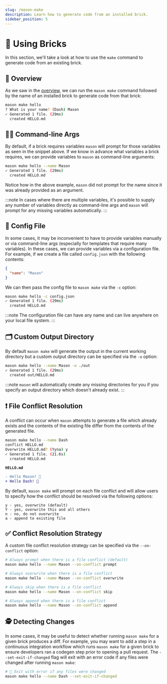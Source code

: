 ```yaml
---
slug: /mason-make
description: Learn how to generate code from an installed brick.
sidebar_position: 5
---
```


# 👷 Using Bricks

In this section, we'll take a look at how to use the `make` command to generate code from an existing brick.

## 🚀 Overview

As we saw in the [overview](/), we can run the `mason make` command followed by the name of an installed brick to generate code from that brick:

```bash
mason make hello
? What is your name? (Dash) Mason
✓ Generated 1 file. (29ms)
  created HELLO.md
```

## 🧑‍💻 Command-line Args

By default, if a brick requires variables `mason` will prompt for those variables as seen in the snippet above. If we know in advance what variables a brick requires, we can provide variables to `mason` as command-line arguments:

```bash
mason make hello --name Mason
✓ Generated 1 file. (29ms)
  created HELLO.md
```

Notice how in the above example, `mason` did not prompt for the name since it was already provided as an argument.

:::note
In cases where there are multiple variables, it's possible to supply any number of variables directly as command-line args and `mason` will prompt for any missing variables automatically.
:::

## 📝 Config File

In some cases, it may be inconvenient to have to provide variables manually or via command-line args (especially for templates that require many variables). In these cases, we can provide variables via a configuration file. For example, if we create a file called `config.json` with the following contents:

```json
{
  "name": "Mason"
}
```

We can then pass the config file to `mason make` via the `-c` option:

```bash
mason make hello -c config.json
✓ Generated 1 file. (29ms)
  created HELLO.md
```

:::note
The configuration file can have any name and can live anywhere on your local file system.
:::

## 🗂 Custom Output Directory

By default `mason make` will generate the output in the current working directory but a custom output directory can be specified via the `-o` option:

```bash
mason make hello --name Mason -o ./out
✓ Generated 1 file. (29ms)
  created out/HELLO.md
```

:::note
`mason` will automatically create any missing directories for you if you specify an output directory which doesn't already exist.
:::

## ❗️ File Conflict Resolution

A conflict can occur when `mason` attempts to generate a file which already exists and the contents of the existing file differ from the contents of the generated file.

```bash
mason make hello --name Dash
conflict HELLO.md
Overwrite HELLO.md? (Yyna) y
✓ Generated 1 file. (21.6s)
  created HELLO.md
```

**`HELLO.md`**

```diff
- Hello Mason! 👋
+ Hello Dash! 👋
```

By default, `mason make` will prompt on each file conflict and will allow users to specify how the conflict should be resolved via the following options:

```
y - yes, overwrite (default)
Y - yes, overwrite this and all others
n - no, do not overwrite
a - append to existing file
```

## ✅ Conflict Resolution Strategy

A custom file conflict resolution strategy can be specified via the `--on-conflict` option:

```bash
# Always prompt when there is a file conflict (default)
mason make hello --name Mason --on-conflict prompt

# Always overwrite when there is a file conflict
mason make hello --name Mason --on-conflict overwrite

# Always skip when there is a file conflict
mason make hello --name Mason --on-conflict skip

# Always append when there is a file conflict
mason make hello --name Mason --on-conflict append
```

## 🕵️ Detecting Changes

In some cases, it may be useful to detect whether running `mason make` for a given brick produces a diff. For example, you may want to add a step in a continuous integration workflow which runs `mason make` for a given brick to ensure developers ran a codegen step prior to opening a pull request. The `--set-exit-if-changed` flag will exit with an error code if any files were changed after running `mason make`:

```bash
# 🚨 Exit with error if any files were changed
mason make hello --name Dash --set-exit-if-changed
```
